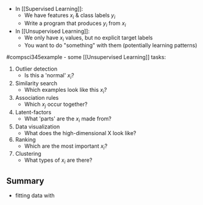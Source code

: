 - In [[Supervised Learning]]:
	- We have features $x_i$ & class labels $y_i$
	- Write a program that produces $y_i$ from $x_i$
- In [[Unsupervised Learning]]:
	- We only have $x_i$ values, but no explicit target labels
	- You want to do "something" with them (potentially learning patterns)

#compsci345example - some [[Unsupervised Learning]] tasks:
1. Outlier detection
	- Is this a 'normal' $x_i$?
2. Similarity search
	- Which examples look like this $x_i$?
3. Association rules
	- Which $x_j$ occur together?
4. Latent-factors
	- What 'parts' are the $x_i$ made from?
5. Data visualization
	- What does the high-dimensional X look like?
6. Ranking
	- Which are the most important $x_i$?
7. Clustering
	- What types of $x_i$ are there?

## Summary
- fitting data with